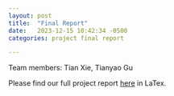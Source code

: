 ```yaml
---
layout: post
title:  "Final Report"
date:   2023-12-15 10:42:34 -0500
categories: project final report

---
```


Team members: Tian Xie, Tianyao Gu

Please find our full project report [here](https://github.com/debugevent90901/parallel-oblsort/blob/main/final_report.pdf) in LaTex.

